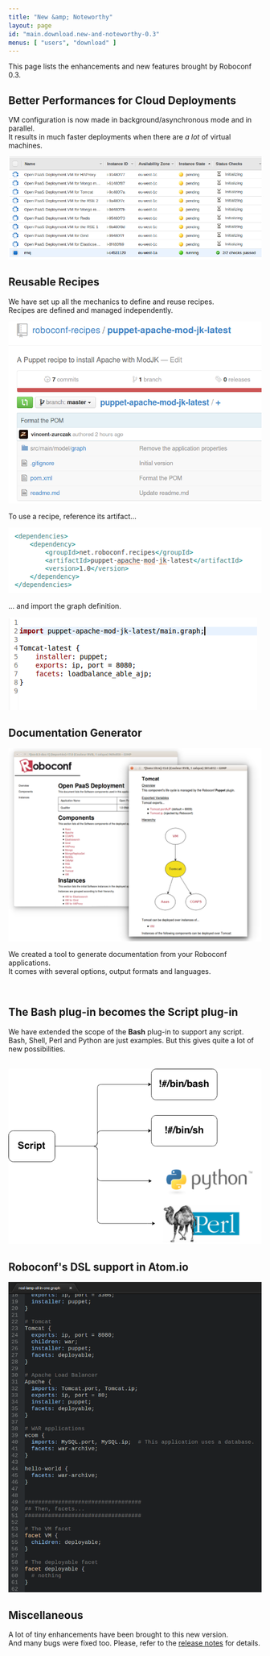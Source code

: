 ```yaml
---
title: "New &amp; Noteworthy"
layout: page
id: "main.download.new-and-noteworthy-0.3"
menus: [ "users", "download" ]
---
```


This page lists the enhancements and new features brought by Roboconf 0.3.


## Better Performances for Cloud Deployments

VM configuration is now made in background/asynchronous mode and in parallel.  
It results in much faster deployments when there are _a lot_ of virtual machines.

<img src="/resources/img/nn-0.3-cloud-deployments.png" alt="Cloud deployment in AWS" />

<br />

## Reusable Recipes

We have set up all the mechanics to define and reuse recipes.  
Recipes are defined and managed independently.

<img src="/resources/img/nn-0.3-recipes-4.png" alt="A Git repository for an Apache recipe" class="gs" />

To use a recipe, reference its artifact...

<img src="/resources/img/nn-0.3-recipes-2.png" alt="Declare a dependency in your POM" />

... and import the graph definition.

<img src="/resources/img/nn-0.3-recipes-3.png" alt="Import the graph definition" />

<br />

## Documentation Generator

<img src="/resources/img/nn-0.3-doc.png" alt="An example of generated documentation" class="gs" />

We created a tool to generate documentation from your Roboconf applications.  
It comes with several options, output formats and languages.

<br />

## The Bash plug-in becomes the Script plug-in

We have extended the scope of the **Bash** plug-in to support any script.  
Bash, Shell, Perl and Python are just examples. But this gives quite a lot of new possibilities.

<br />
<img src="/resources/img/nn-0.3-bash-becomes-script.png" alt="The script plug-in" />

<br />

## Roboconf's DSL support in Atom.io

<img src="/resources/img/atom.io-overview.png" alt="Atom.io support" />

<br />

## Miscellaneous

A lot of tiny enhancements have been brought to this new version.  
And many bugs were fixed too. Please, refer to the 
[release notes](https://github.com/roboconf/roboconf-platform/issues?utf8=%E2%9C%93&q=milestone%3A0.3)
for details.
